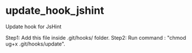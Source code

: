 # update_hook_jshint
Update hook for JsHint

Step1:
Add this file inside .git/hooks/ folder.
Step2:
Run command : "chmod ug+x .git/hooks/update".

